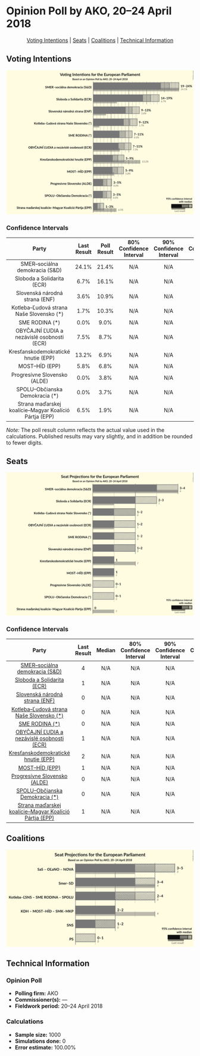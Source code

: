 # Opinion Poll by AKO, 20–24 April 2018

<p align="center"><a href="#voting-intentions">Voting Intentions</a> | <a href="#seats">Seats</a> | <a href="#coalitions">Coalitions</a> | <a href="#technical-information">Technical Information</a></p>

## Voting Intentions

![Graph with voting intentions not yet produced](2018-04-24-AKO.png "Voting Intentions")

### Confidence Intervals

| Party | Last Result | Poll Result | 80% Confidence Interval | 90% Confidence Interval | 95% Confidence Interval | 99% Confidence Interval |
|:-----:|:-----------:|:-----------:|:-----------------------:|:-----------------------:|:-----------------------:|:-----------------------:|
| SMER–sociálna demokracia (S&D) | 24.1% | 21.4% | N/A |N/A |N/A |N/A |
| Sloboda a Solidarita (ECR) | 6.7% | 16.1% | N/A |N/A |N/A |N/A |
| Slovenská národná strana (ENF) | 3.6% | 10.9% | N/A |N/A |N/A |N/A |
| Kotleba–Ľudová strana Naše Slovensko (*) | 1.7% | 10.3% | N/A |N/A |N/A |N/A |
| SME RODINA (*) | 0.0% | 9.0% | N/A |N/A |N/A |N/A |
| OBYČAJNÍ ĽUDIA a nezávislé osobnosti (ECR) | 7.5% | 8.7% | N/A |N/A |N/A |N/A |
| Kresťanskodemokratické hnutie (EPP) | 13.2% | 6.9% | N/A |N/A |N/A |N/A |
| MOST–HÍD (EPP) | 5.8% | 6.8% | N/A |N/A |N/A |N/A |
| Progresívne Slovensko (ALDE) | 0.0% | 3.8% | N/A |N/A |N/A |N/A |
| SPOLU–Občianska Demokracia (*) | 0.0% | 3.7% | N/A |N/A |N/A |N/A |
| Strana maďarskej koalície–Magyar Koalíció Pártja (EPP) | 6.5% | 1.9% | N/A |N/A |N/A |N/A |

*Note:* The poll result column reflects the actual value used in the calculations. Published results may vary slightly, and in addition be rounded to fewer digits.

## Seats

![Graph with seats not yet produced](2018-04-24-AKO-seats.png "Seats")

### Confidence Intervals

| Party | Last Result | Median | 80% Confidence Interval | 90% Confidence Interval | 95% Confidence Interval | 99% Confidence Interval |
|:-----:|:-----------:|:------:|:-----------------------:|:-----------------------:|:-----------------------:|:-----------------------:|
| <a href="#smer–sociálna-demokracia-(s&d)">SMER–sociálna demokracia (S&D)</a> | 4 | N/A | N/A |N/A |N/A |N/A |
| <a href="#sloboda-a-solidarita-(ecr)">Sloboda a Solidarita (ECR)</a> | 1 | N/A | N/A |N/A |N/A |N/A |
| <a href="#slovenská-národná-strana-(enf)">Slovenská národná strana (ENF)</a> | 0 | N/A | N/A |N/A |N/A |N/A |
| <a href="#kotleba–Ľudová-strana-naše-slovensko-(*)">Kotleba–Ľudová strana Naše Slovensko (*)</a> | 0 | N/A | N/A |N/A |N/A |N/A |
| <a href="#sme-rodina-(*)">SME RODINA (*)</a> | 0 | N/A | N/A |N/A |N/A |N/A |
| <a href="#obyČajnÍ-Ľudia-a-nezávislé-osobnosti-(ecr)">OBYČAJNÍ ĽUDIA a nezávislé osobnosti (ECR)</a> | 1 | N/A | N/A |N/A |N/A |N/A |
| <a href="#kresťanskodemokratické-hnutie-(epp)">Kresťanskodemokratické hnutie (EPP)</a> | 2 | N/A | N/A |N/A |N/A |N/A |
| <a href="#most–hÍd-(epp)">MOST–HÍD (EPP)</a> | 1 | N/A | N/A |N/A |N/A |N/A |
| <a href="#progresívne-slovensko-(alde)">Progresívne Slovensko (ALDE)</a> | 0 | N/A | N/A |N/A |N/A |N/A |
| <a href="#spolu–občianska-demokracia-(*)">SPOLU–Občianska Demokracia (*)</a> | 0 | N/A | N/A |N/A |N/A |N/A |
| <a href="#strana-maďarskej-koalície–magyar-koalíció-pártja-(epp)">Strana maďarskej koalície–Magyar Koalíció Pártja (EPP)</a> | 1 | N/A | N/A |N/A |N/A |N/A |


## Coalitions

![Graph with coalitions seats not yet produced](2018-04-24-AKO-coalitions-seats.png "Coalitions Seats")


## Technical Information

### Opinion Poll

+ **Polling firm:** AKO
+ **Commissioner(s):** —
+ **Fieldwork period:** 20–24 April 2018

### Calculations

+ **Sample size:** 1000
+ **Simulations done:** 0
+ **Error estimate:** 100.00%

